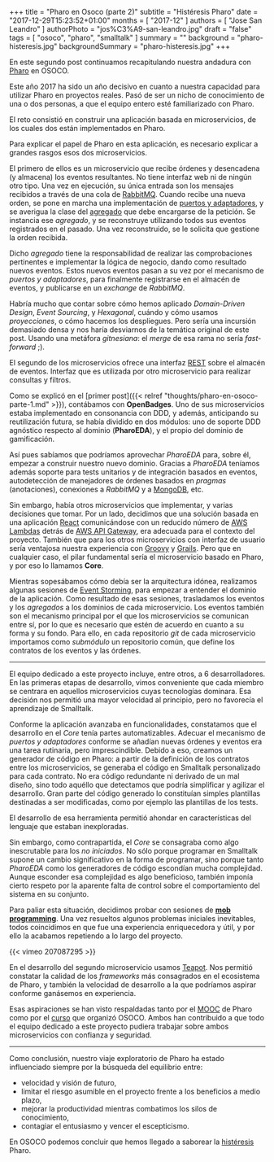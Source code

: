 +++
title = "Pharo en Osoco (parte 2)"
subtitle = "Histéresis Pharo"
date = "2017-12-29T15:23:52+01:00"
months = [ "2017-12" ]
authors = [ "Jose San Leandro" ]
authorPhoto = "jos%C3%A9-san-leandro.jpg"
draft = "false"
tags = [ "osoco", "pharo", "smalltalk" ]
summary = ""
background = "pharo-histeresis.jpg"
backgroundSummary = "pharo-histeresis.jpg"
+++

En este segundo post continuamos recapitulando nuestra andadura con [Pharo](http://www.pharo.org) en OSOCO.

Este año 2017 ha sido un año decisivo en cuanto a nuestra capacidad para utilizar Pharo en proyectos reales. Pasó de ser un nicho de conocimiento de una o dos personas, a que el equipo entero esté familiarizado con Pharo.

El reto consistió en construir una aplicación basada en microservicios, de los cuales dos están implementados en Pharo.

Para explicar el papel de Pharo en esta aplicación, es necesario explicar a grandes rasgos esos dos microservicios.

El primero de ellos es un microservicio que recibe órdenes y desencadena (y almacena) los eventos resultantes. No tiene interfaz web ni de ningún otro tipo. Una vez en ejecución, su única entrada son los mensajes recibidos a través de una cola de [RabbitMQ](https://www.rabbitmq.com). Cuando recibe una nueva orden, se pone en marcha una implementación de [puertos y adaptadores](http://alistair.cockburn.us/Hexagonal+architecture), y se averigua la clase del [agregado](https://en.wikipedia.org/wiki/Domain-driven_design) que debe encargarse de la petición. Se instancia ese *agregado*, y se reconstruye utilizando todos sus eventos registrados en el pasado. Una vez reconstruido, se le solicita que gestione la orden recibida.

Dicho *agregado* tiene la responsabilidad de realizar las comprobaciones pertinentes e implementar la lógica de negocio, dando como resultado nuevos eventos.
Estos nuevos eventos pasan a su vez por el mecanismo de *puertos y adaptadores*, para finalmente registrarse en el almacén de eventos, y publicarse en un *exchange* de *RabbitMQ*.

Habría mucho que contar sobre cómo hemos aplicado *Domain-Driven Design*, *Event Sourcing*, y *Hexagonal*, cuándo y cómo usamos *proyecciones*, o cómo hacemos los despliegues. Pero sería una incursión demasiado densa y nos haría desviarnos de la temática original de este post. Usando una metáfora *gitnesiana*: el *merge* de esa rama no sería *fast-forward* ;).

El segundo de los microservicios ofrece una interfaz [REST](https://en.wikipedia.org/wiki/Representational_state_transfer) sobre el almacén de eventos. Interfaz que es utilizada por otro microservicio para realizar consultas y filtros.

Como se explicó en el [primer post]({{< relref "thoughts/pharo-en-osoco-parte-1.md" >}}), contábamos con **OpenBadges**. Uno de sus microservicios estaba implementado en consonancia con DDD, y además, anticipando su reutilización futura, se había dividido en dos módulos: uno de soporte DDD agnóstico respecto al dominio (**PharoEDA**), y el propio del dominio de gamificación.

Así pues sabíamos que podríamos aprovechar *PharoEDA* para, sobre él, empezar a construir nuestro nuevo dominio. Gracias a *PharoEDA* teníamos además soporte para tests unitarios y de integración basados en eventos, autodetección de manejadores de órdenes basados en *pragmas* (anotaciones), conexiones a *RabbitMQ* y a [MongoDB](https://www.mongodb.com), etc.

Sin embargo, había otros microservicios que implementar, y varias decisiones que tomar. Por un lado, decidimos que una solución basada en una aplicación [React](https://reactjs.org) comunicándose con un reducido número de [AWS Lambdas](https://aws.amazon.com/lambda/) detrás de [AWS API Gateway](https://aws.amazon.com/api-gateway/), era adecuada para el contexto del proyecto. También que para los otros microservicios con interfaz de usuario sería ventajosa nuestra experiencia con [Groovy](http://groovy-lang.org) y [Grails](https://grails.org). Pero que en cualquier caso, el pilar fundamental sería el microservicio basado en Pharo, y por eso lo llamamos **Core**.

Mientras sopesábamos cómo debía ser la arquitectura idónea, realizamos algunas sesiones de [Event Storming](https://en.wikipedia.org/wiki/Event_storming), para empezar a entender el dominio de la aplicación. Como resultado de esas sesiones, trasladamos los eventos y los *agregados* a los dominios de cada microservicio.
Los eventos también son el mecanismo principal por el que los microservicios se comunican entre sí, por lo que es necesario que estén de acuerdo en cuanto a su forma y su fondo. Para ello, en cada repositorio *git* de cada microservicio importamos como *submódulo* un repositorio común, que define los contratos de los eventos y las órdenes.

<hr class="section-divider"/>

El equipo dedicado a este proyecto incluye, entre otros, a 6 desarrolladores. En las primeras etapas de desarrollo, vimos conveniente que cada miembro se centrara en aquellos microservicios cuyas tecnologías dominara. Esa decisión nos permitió una mayor velocidad al principio, pero no favorecía el aprendizaje de Smalltalk.

Conforme la aplicación avanzaba en funcionalidades, constatamos que el desarrollo en el *Core* tenía partes automatizables. Adecuar el mecanismo de *puertos y adaptadores* conforme se añadían nuevas órdenes y eventos era una tarea rutinaria, pero imprescindible. Debido a eso, creamos un generador de código en Pharo: a partir de la definición de los contratos entre los microservicios, se generaba el código en Smalltalk personalizado para cada contrato. No era código redundante ni derivado de un mal diseño, sino todo aquéllo que detectamos que podría simplificar y agilizar el desarrollo. Gran parte del código generado lo constituían simples plantillas destinadas a ser modificadas, como por ejemplo las plantillas de los tests.

El desarrollo de esa herramienta permitió ahondar en características del lenguaje que estaban inexploradas.

Sin embargo, como contrapartida, el *Core* se consagraba como algo inescrutable para los *no iniciados*. No sólo porque programar en Smalltalk supone un cambio significativo en la forma de programar, sino porque tanto *PharoEDA* como los generadores de código escondían mucha complejidad. Aunque esconder esa complejidad es algo beneficioso, también imponía cierto respeto por la aparente falta de control sobre el comportamiento del sistema en su conjunto.

Para paliar esta situación, decidimos probar con sesiones de [**mob programming**](https://vimeo.com/207087295). Una vez resueltos algunos problemas iniciales inevitables, todos coincidimos en que fue una experiencia enriquecedora y útil, y por ello la acabamos repetiendo a lo largo del proyecto.

{{< vimeo 207087295 >}}

En el desarrollo del segundo microservicio usamos [Teapot](https://medium.com/@richardeng/precious-zinc-teapot-on-the-web-9e36a21c5576). Nos permitió constatar la calidad de los *frameworks* más consagrados en el ecosistema de Pharo, y también la velocidad de desarrollo a la que podríamos aspirar conforme ganásemos en experiencia.

Esas aspiraciones se han visto respaldadas tanto por el [MOOC](http://mooc.pharo.org) de Pharo como por el [curso](https://www.meetup.com/MadridSUG/events/244115960/) que organizó OSOCO. Ambos han contribuido a que todo el equipo dedicado a este proyecto pudiera trabajar sobre ambos microservicios con confianza y seguridad.

<hr class="section-divider"/>

Como conclusión, nuestro viaje exploratorio de Pharo ha estado influenciado siempre por la búsqueda del equilibrio entre:

- velocidad y visión de futuro,
- limitar el riesgo asumible en el proyecto frente a los beneficios a medio plazo,
- mejorar la productividad mientras combatimos los silos de conocimiento,
- contagiar el entusiasmo y vencer el escepticismo.

En OSOCO podemos concluir que hemos llegado a saborear la [histéresis](https://es.wikipedia.org/wiki/Hist%C3%A9resis) Pharo.


